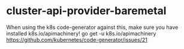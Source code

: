 # cluster-api-provider-baremetal

When using the k8s code-generator against this, make sure you have installed k8s.io/apimachinery!
go get -u k8s.io/apimachinery
https://github.com/kubernetes/code-generator/issues/21